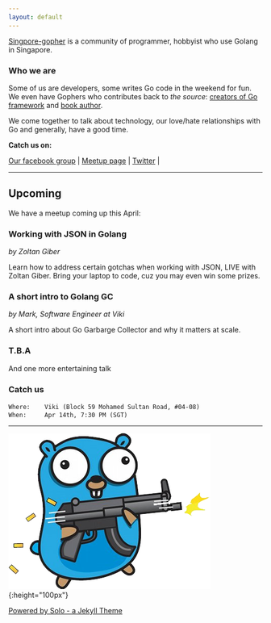 ```yaml
---
layout: default
---
```


[Singpore-gopher](http://singapore-gopher.github.io) is a community of programmer, hobbyist who use Golang in Singapore.

### Who we are

Some of us are developers, some writes Go code in the weekend for fun. We even have Gophers who contributes back to *the source*: [creators of Go framework](https://github.com/astaxie/beego) and [book author](http://www.manning.com/chang/).

We come together to talk about technology, our love/hate relationships with Go and generally, have a good time.

**Catch us on:**

<a href="https://www.facebook.com/groups/golang.sg/"><i class="fa fa-facebook fa-lg fa-fw"></i> Our facebook group</a> |
<a href="http://www.meetup.com/golangsg"><i class="fa fa-calendar fa-lg fa-fw"></i> Meetup page</a> |
<a href="https://twitter.com/golangSG"><i class="fa fa-twitter fa-lg fa-fw"></i> Twitter</a> |

****

## Upcoming

We have a meetup coming up this April:

### Working with JSON in Golang
*by Zoltan Giber*

Learn how to address certain gotchas when working with JSON, LIVE with Zoltan Giber. Bring your laptop to code, cuz you may even win some prizes.

### A short intro to Golang GC
*by Mark, Software Engineer at Viki*

A short intro about Go Garbarge Collector and why it matters at scale.

### T.B.A
And one more entertaining talk

### Catch us

    Where:    Viki (Block 59 Mohamed Sultan Road, #04-08)
    When:     Apr 14th, 7:30 PM (SGT) 

****

![lightnight-talk](images/lightning-gopher.png){:height="100px"}

[Powered by Solo - a Jekyll Theme](http://solo.chibi.io/)
